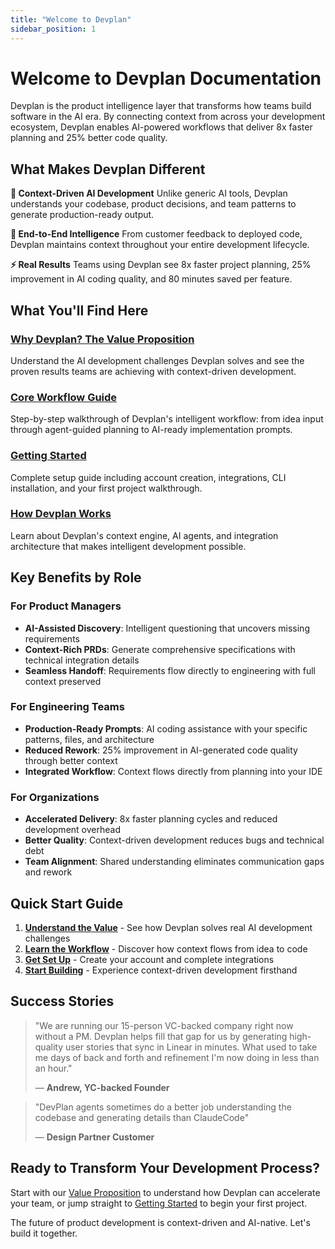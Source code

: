```yaml
---
title: "Welcome to Devplan"
sidebar_position: 1
---
```


# Welcome to Devplan Documentation

Devplan is the product intelligence layer that transforms how teams build software in the AI era. By connecting context from across your development ecosystem, Devplan enables AI-powered workflows that deliver 8x faster planning and 25% better code quality.

## What Makes Devplan Different

**🔗 Context-Driven AI Development**
Unlike generic AI tools, Devplan understands your codebase, product decisions, and team patterns to generate production-ready output.

**🚀 End-to-End Intelligence**
From customer feedback to deployed code, Devplan maintains context throughout your entire development lifecycle.

**⚡ Real Results**
Teams using Devplan see 8x faster project planning, 25% improvement in AI coding quality, and 80 minutes saved per feature.

## What You'll Find Here

### [Why Devplan? The Value Proposition](/value-proposition)
Understand the AI development challenges Devplan solves and see the proven results teams are achieving with context-driven development.

### [Core Workflow Guide](/core-workflow)
Step-by-step walkthrough of Devplan's intelligent workflow: from idea input through agent-guided planning to AI-ready implementation prompts.

### [Getting Started](/getting-started)
Complete setup guide including account creation, integrations, CLI installation, and your first project walkthrough.

### [How Devplan Works](/architecture)
Learn about Devplan's context engine, AI agents, and integration architecture that makes intelligent development possible.

## Key Benefits by Role

### For Product Managers
- **AI-Assisted Discovery**: Intelligent questioning that uncovers missing requirements
- **Context-Rich PRDs**: Generate comprehensive specifications with technical integration details
- **Seamless Handoff**: Requirements flow directly to engineering with full context preserved

### For Engineering Teams
- **Production-Ready Prompts**: AI coding assistance with your specific patterns, files, and architecture
- **Reduced Rework**: 25% improvement in AI-generated code quality through better context
- **Integrated Workflow**: Context flows directly from planning into your IDE

### For Organizations
- **Accelerated Delivery**: 8x faster planning cycles and reduced development overhead
- **Better Quality**: Context-driven development reduces bugs and technical debt
- **Team Alignment**: Shared understanding eliminates communication gaps and rework

## Quick Start Guide

1. **[Understand the Value](/value-proposition)** - See how Devplan solves real AI development challenges
2. **[Learn the Workflow](/core-workflow)** - Discover how context flows from idea to code
3. **[Get Set Up](/getting-started)** - Create your account and complete integrations
4. **[Start Building](/getting-started#your-first-project)** - Experience context-driven development firsthand

## Success Stories

> "We are running our 15-person VC-backed company right now without a PM. Devplan helps fill that gap for us by generating high-quality user stories that sync in Linear in minutes. What used to take me days of back and forth and refinement I'm now doing in less than an hour."
>
> — **Andrew, YC-backed Founder**

> "DevPlan agents sometimes do a better job understanding the codebase and generating details than ClaudeCode"
>
> — **Design Partner Customer**

## Ready to Transform Your Development Process?

Start with our [Value Proposition](/value-proposition) to understand how Devplan can accelerate your team, or jump straight to [Getting Started](/getting-started) to begin your first project.

The future of product development is context-driven and AI-native. Let's build it together.